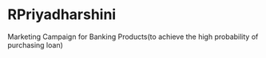 # RPriyadharshini
Marketing Campaign for Banking Products(to achieve the high probability of purchasing loan)
